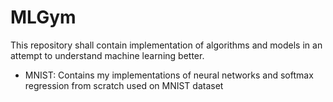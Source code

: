 # MLGym
This repository shall contain implementation of algorithms and models in an attempt to understand machine learning better.
- MNIST: Contains my implementations of neural networks and softmax regression from scratch used on MNIST dataset

